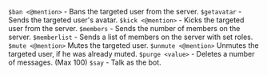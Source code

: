 `$ban <@mention>` - Bans the targeted user from the server.
`$getavatar` - Sends the targeted user's avatar.
`$kick <@mention>` - Kicks the targeted user from the server.
`$members` - Sends the number of members on the server.
`$memberlist` - Sends a list of members on the server with set roles.
`$mute <@mention>` Mutes the targeted user.
`$unmute <@mention>` Unmutes the targeted user, if he was already muted.
`$purge <value>` - Deletes a number of messages. (Max 100)
`$say` - Talk as the bot.
